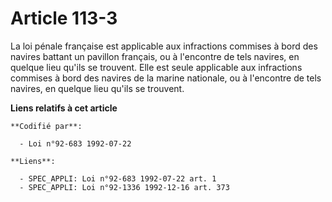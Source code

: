 # Article 113-3

La loi pénale française est applicable aux infractions commises à bord des navires battant un pavillon français, ou à
l'encontre de tels navires, en quelque lieu qu'ils se trouvent. Elle est seule applicable aux infractions commises à bord des
navires de la marine nationale, ou à l'encontre de tels navires, en quelque lieu qu'ils se trouvent.

**Liens relatifs à cet article**

	**Codifié par**:

	  - Loi n°92-683 1992-07-22

	**Liens**:

	  - SPEC_APPLI: Loi n°92-683 1992-07-22 art. 1
	  - SPEC_APPLI: Loi n°92-1336 1992-12-16 art. 373
